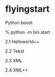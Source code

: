 # flyingstart
Python boost

% python -m bin.start

2.1 Helloworld++

2.2 Tekst

2.3 XML

2.4 XML++


